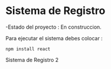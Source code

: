 <h1> Sistema de Registro </h1>

-Estado del proyecto : En construccion.

Para ejecutar el sistema debes colocar :

`npm install react`

Sistema de   Registro 2
